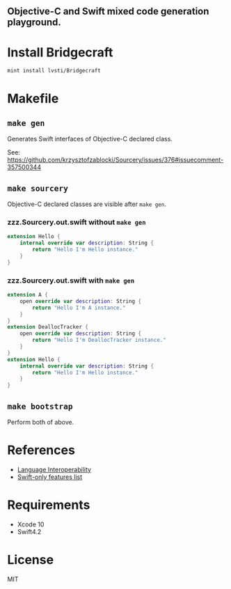 Objective-C and Swift mixed code generation playground.
---

# Install Bridgecraft

```
mint install lvsti/Bridgecraft
```

# Makefile

## `make gen`

Generates Swift interfaces of Objective-C declared class.

See: https://github.com/krzysztofzablocki/Sourcery/issues/376#issuecomment-357500344

## `make sourcery`
Objective-C declared classes are visible after `make gen`.

### zzz.Sourcery.out.swift without `make gen`
```swift
extension Hello {
    internal override var description: String {
        return "Hello I'm Hello instance."
    }
}
```

### zzz.Sourcery.out.swift with `make gen`
```swift
extension A {
    open override var description: String {
        return "Hello I'm A instance."
    }
}
extension DeallocTracker {
    open override var description: String {
        return "Hello I'm DeallocTracker instance."
    }
}
extension Hello {
    internal override var description: String {
        return "Hello I'm Hello instance."
    }
}
```

## `make bootstrap`
Perform both of above.

# References
- [Language Interoperability](https://developer.apple.com/documentation/swift#2984801)
- [Swift-only features list](https://stackoverflow.com/a/26464318/3652888)

# Requirements
- Xcode 10
- Swift4.2

# License
MIT
